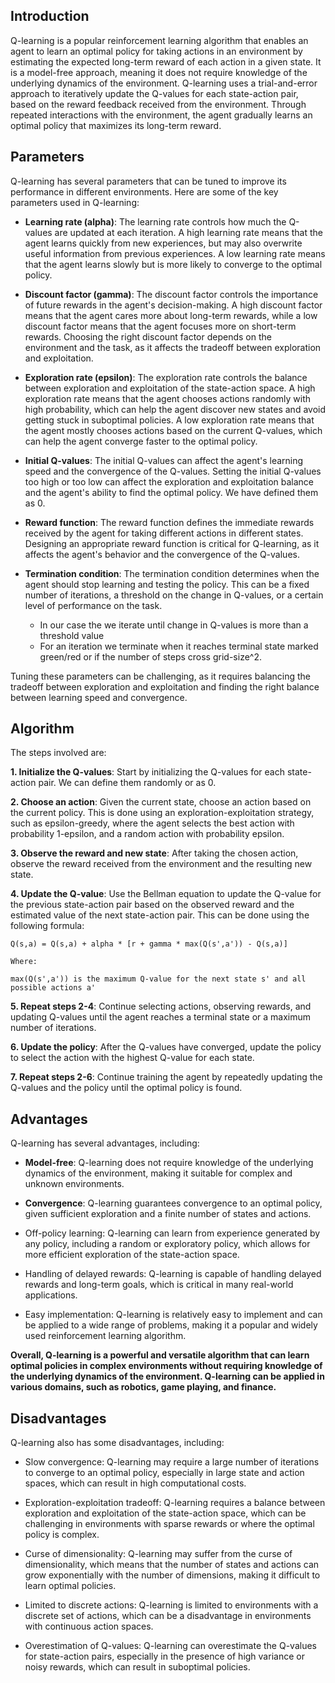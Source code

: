 ## Introduction

Q-learning is a popular reinforcement learning algorithm that enables an agent to learn an optimal policy for taking actions in an environment by estimating the expected long-term reward of each action in a given state. It is a model-free approach, meaning it does not require knowledge of the underlying dynamics of the environment. Q-learning uses a trial-and-error approach to iteratively update the Q-values for each state-action pair, based on the reward feedback received from the environment. Through repeated interactions with the environment, the agent gradually learns an optimal policy that maximizes its long-term reward. 

## Parameters

Q-learning has several parameters that can be tuned to improve its performance in different environments. Here are some of the key parameters used in Q-learning:

- **Learning rate (alpha)**: The learning rate controls how much the Q-values are updated at each iteration. A high learning rate means that the agent learns quickly from new experiences, but may also overwrite useful information from previous experiences. A low learning rate means that the agent learns slowly but is more likely to converge to the optimal policy.

- **Discount factor (gamma)**: The discount factor controls the importance of future rewards in the agent's decision-making. A high discount factor means that the agent cares more about long-term rewards, while a low discount factor means that the agent focuses more on short-term rewards. Choosing the right discount factor depends on the environment and the task, as it affects the tradeoff between exploration and exploitation.

- **Exploration rate (epsilon)**: The exploration rate controls the balance between exploration and exploitation of the state-action space. A high exploration rate means that the agent chooses actions randomly with high probability, which can help the agent discover new states and avoid getting stuck in suboptimal policies. A low exploration rate means that the agent mostly chooses actions based on the current Q-values, which can help the agent converge faster to the optimal policy.

- **Initial Q-values**: The initial Q-values can affect the agent's learning speed and the convergence of the Q-values. Setting the initial Q-values too high or too low can affect the exploration and exploitation balance and the agent's ability to find the optimal policy. We have defined them as 0.

- **Reward function**: The reward function defines the immediate rewards received by the agent for taking different actions in different states. Designing an appropriate reward function is critical for Q-learning, as it affects the agent's behavior and the convergence of the Q-values.

- **Termination condition**: The termination condition determines when the agent should stop learning and testing the policy. This can be a fixed number of iterations, a threshold on the change in Q-values, or a certain level of performance on the task.
    - In our case the we iterate until change in Q-values is more than a threshold value
    - For an iteration we terminate when it reaches terminal state marked green/red or if the number of steps cross grid-size^2.

Tuning these parameters can be challenging, as it requires balancing the tradeoff between exploration and exploitation and finding the right balance between learning speed and convergence. 

## Algorithm

The steps involved are:

**1. Initialize the Q-values**: Start by initializing the Q-values for each state-action pair. We can define them randomly or as 0.

**2. Choose an action**: Given the current state, choose an action based on the current policy. This is done using an exploration-exploitation strategy, such as epsilon-greedy, where the agent selects the best action with probability 1-epsilon, and a random action with probability epsilon.

**3. Observe the reward and new state**: After taking the chosen action, observe the reward received from the environment and the resulting new state.

**4. Update the Q-value**: Use the Bellman equation to update the Q-value for the previous state-action pair based on the observed reward and the estimated value of the next state-action pair. This can be done using the following formula:

```
Q(s,a) = Q(s,a) + alpha * [r + gamma * max(Q(s',a')) - Q(s,a)]

Where:

max(Q(s',a')) is the maximum Q-value for the next state s' and all possible actions a'

```

**5. Repeat steps 2-4**: Continue selecting actions, observing rewards, and updating Q-values until the agent reaches a terminal state or a maximum number of iterations.

**6. Update the policy**: After the Q-values have converged, update the policy to select the action with the highest Q-value for each state.

**7. Repeat steps 2-6**: Continue training the agent by repeatedly updating the Q-values and the policy until the optimal policy is found.

## Advantages

Q-learning has several advantages, including:

- **Model-free**: Q-learning does not require knowledge of the underlying dynamics of the environment, making it suitable for complex and unknown environments.

- **Convergence**: Q-learning guarantees convergence to an optimal policy, given sufficient exploration and a finite number of states and actions.

- Off-policy learning: Q-learning can learn from experience generated by any policy, including a random or exploratory policy, which allows for more efficient exploration of the state-action space.

- Handling of delayed rewards: Q-learning is capable of handling delayed rewards and long-term goals, which is critical in many real-world applications.

- Easy implementation: Q-learning is relatively easy to implement and can be applied to a wide range of problems, making it a popular and widely used reinforcement learning algorithm.

**Overall, Q-learning is a powerful and versatile algorithm that can learn optimal policies in complex environments without requiring knowledge of the underlying dynamics of the environment. Q-learning can be applied in various domains, such as robotics, game playing, and finance.**

## Disadvantages

Q-learning also has some disadvantages, including:

- Slow convergence: Q-learning may require a large number of iterations to converge to an optimal policy, especially in large state and action spaces, which can result in high computational costs.

- Exploration-exploitation tradeoff: Q-learning requires a balance between exploration and exploitation of the state-action space, which can be challenging in environments with sparse rewards or where the optimal policy is complex.

- Curse of dimensionality: Q-learning may suffer from the curse of dimensionality, which means that the number of states and actions can grow exponentially with the number of dimensions, making it difficult to learn optimal policies.

- Limited to discrete actions: Q-learning is limited to environments with a discrete set of actions, which can be a disadvantage in environments with continuous action spaces.

- Overestimation of Q-values: Q-learning can overestimate the Q-values for state-action pairs, especially in the presence of high variance or noisy rewards, which can result in suboptimal policies.